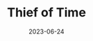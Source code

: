---
title: "Thief of Time"
authors: "Terry Pratchett"
date: 2023-06-24
star_rating: 4
books/tags:
    - "fiction"
    - "fantasy"
    - "comic"
---